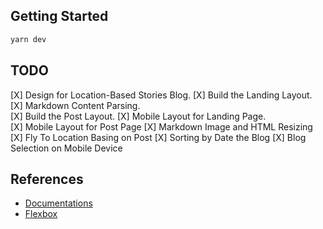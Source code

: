 ## Getting Started

```bash
yarn dev
```

## TODO
[X] Design for Location-Based Stories Blog.
[X] Build the Landing Layout.
[X] Markdown Content Parsing.   
[X] Build the Post Layout.
[X] Mobile Layout for Landing Page.   
[X] Mobile Layout for Post Page
[X] Markdown Image and HTML Resizing
[X] Fly To Location Basing on Post
[X] Sorting by Date the Blog
[X] Blog Selection on Mobile Device

## References

- [Documentations](https://nextjs.org/docs)
- [Flexbox](https://flexbox.malven.co/)